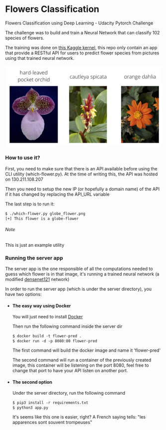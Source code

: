 # Flowers Classification
Flowers Classification using Deep Learning - Udacity Pytorch Challenge

The challenge was to build and train a Neural Network that can classify 102 species of flowers.

The training was done on [this Kaggle kernel](https://www.kaggle.com/youben/flowers-classification-udacity-pytorch-challenge), this repo only contain an app that provide a RESTful API for users to predict flower species from pictures using that trained neural network.

![Image of Flowers](/imgs/Flowers.png)

### How to use it?
First, you need to make sure that there is an API available before using the CLI utility (which-flower.py). At the time of writing this, the API was hosted on 130.211.108.207

Then you need to setup the new IP (or hopefully a domain name) of the API if it has changed by replacing the API_URL variable

The last step is to run it:
```
$ ./which-flower.py globe_flower.png
[+] This flower is a globe-flower

```

###### Note
This is just an example utility


### Running the server app
The server app is the one responsible of all the computations needed to guess which flower is in that image, it's running a trained neural network (a modified [densenet121](https://pytorch.org/docs/0.3.0/torchvision/models.html#id5) network)

In order to run the server app (which is under the server directory), you have two options:

- #### The easy way using Docker
  You will just need to install [Docker](https://docs.docker.com/install/)

  Then run the following command inside the server dir
  ```
  $ docker build -t flower-pred .
  $ docker run -d -p 8080:80 flower-pred
  ```
  The first command will build the docker image and name it 'flower-pred'

  The second command will run a container of the previously created image, this container will be listening on the port 8080, feel free to change that port to have your API listen on another port.

- #### The second option
  Under the server directory, run the following command
  ```
  $ pip3 install -r requirements.txt
  $ python3 app.py
  ```
  It's seems like this one is easier, right? A French saying tells: "les apparences sont souvent trompeuses"
